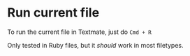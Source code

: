 # Run current file

To run the current file in Textmate, just do 
`Cmd + R`

Only tested in Ruby files, but it *should* work in most filetypes.
